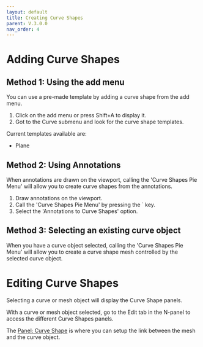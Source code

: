 ```yaml
---
layout: default
title: Creating Curve Shapes
parent: V.3.0.0
nav_order: 4
---
```


# Adding Curve Shapes
## Method 1: Using the add menu
You can use a pre-made template by adding a curve shape from the add menu.

1. Click on the add menu or press Shift+A to display it.
2. Got to the Curve submenu and look for the curve shape templates.

Current templates available are:
- Plane

## Method 2: Using Annotations
When annotations are drawn on the viewport, calling the 'Curve Shapes Pie Menu' will allow you to create curve shapes from the annotations.

1. Draw annotations on the viewport.
2. Call the 'Curve Shapes Pie Menu' by pressing the ` key.
3. Select the 'Annotations to Curve Shapes' option.

## Method 3: Selecting an existing curve object
When you have a curve object selected, calling the 'Curve Shapes Pie Menu' will allow you to create a curve shape mesh controlled by the selected curve object.

# Editing Curve Shapes
Selecting a curve or mesh object will display the Curve Shape panels.

With a curve or mesh object selected, go to the Edit tab in the N-panel to access the different Curve Shapes panels.

The [Panel: Curve Shape](5-panel-cs.md) is where you can setup the link between the mesh and the curve object.